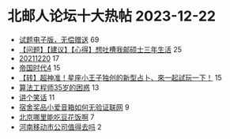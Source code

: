 # 北邮人论坛十大热帖 2023-12-22

- [试题电子版，无偿赠送](https://bbs.byr.cn/article/StudyShare/207051) 69
- [【问题】【建议】【心得】想吐槽我邮硕士三年生活](https://bbs.byr.cn/article/Job/2203742) 25
- [20211220](https://bbs.byr.cn/article/Feeling/3205050) 17
- [帝国时代4](https://bbs.byr.cn/article/PCGame/133517) 15
- [【转】超神准！星座小王子独创的新型占卜、來一起試玩一下！](https://bbs.byr.cn/article/Constellations/326533) 15
- [算法工程师35岁的困惑](https://bbs.byr.cn/article/WorkLife/1207700) 13
- [讲个笑话](https://bbs.byr.cn/article/Picture/3356268) 11
- [宿舍奖品小爱音箱如何无验证联网](https://bbs.byr.cn/article/Talking/6408095) 9
- [北京哪里能吃豆花饭啊](https://bbs.byr.cn/article/Chongqing/25286) 7
- [河南移动市公司值得去吗](https://bbs.byr.cn/article/Henan/391285) 2


